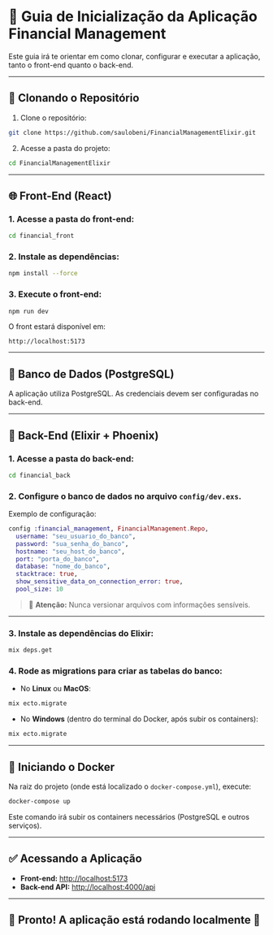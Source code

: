 # 🚀 Guia de Inicialização da Aplicação Financial Management

Este guia irá te orientar em como clonar, configurar e executar a aplicação, tanto o front-end quanto o back-end.

---

## 🔗 Clonando o Repositório

1. Clone o repositório:

```bash
git clone https://github.com/saulobeni/FinancialManagementElixir.git
````

2. Acesse a pasta do projeto:

```bash
cd FinancialManagementElixir
```

---

## 🌐 Front-End (React)

### 1. Acesse a pasta do front-end:

```bash
cd financial_front
```

### 2. Instale as dependências:

```bash
npm install --force
```

### 3. Execute o front-end:

```bash
npm run dev
```

O front estará disponível em:

```
http://localhost:5173
```

---

## 🐘 Banco de Dados (PostgreSQL)

A aplicação utiliza PostgreSQL. As credenciais devem ser configuradas no back-end.

---

## 🔧 Back-End (Elixir + Phoenix)

### 1. Acesse a pasta do back-end:

```bash
cd financial_back
```

### 2. Configure o banco de dados no arquivo `config/dev.exs`.

Exemplo de configuração:

```elixir
config :financial_management, FinancialManagement.Repo,
  username: "seu_usuario_do_banco",
  password: "sua_senha_do_banco",
  hostname: "seu_host_do_banco",
  port: "porta_do_banco",
  database: "nome_do_banco",
  stacktrace: true,
  show_sensitive_data_on_connection_error: true,
  pool_size: 10
```

> 🔐 **Atenção:** Nunca versionar arquivos com informações sensíveis.

---

### 3. Instale as dependências do Elixir:

```bash
mix deps.get
```

### 4. Rode as migrations para criar as tabelas do banco:

* No **Linux** ou **MacOS**:

```bash
mix ecto.migrate
```

* No **Windows** (dentro do terminal do Docker, após subir os containers):

```bash
mix ecto.migrate
```

---

## 🐳 Iniciando o Docker

Na raiz do projeto (onde está localizado o `docker-compose.yml`), execute:

```bash
docker-compose up
```

Este comando irá subir os containers necessários (PostgreSQL e outros serviços).

---

## ✅ Acessando a Aplicação

* **Front-end:** [http://localhost:5173](http://localhost:5173)
* **Back-end API:** [http://localhost:4000/api](http://localhost:4000/api)

---

## 🏁 Pronto! A aplicação está rodando localmente 🚀
